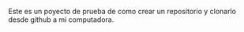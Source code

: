 Este es un poyecto de prueba de como crear un repositorio y clonarlo desde github a mi computadora.

